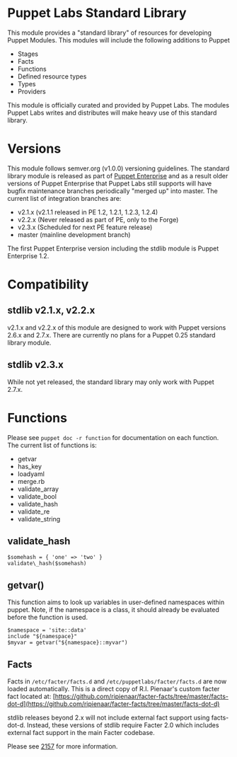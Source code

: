 # Puppet Labs Standard Library #

This module provides a "standard library" of resources for developing Puppet
Modules.  This modules will include the following additions to Puppet

 * Stages
 * Facts
 * Functions
 * Defined resource types
 * Types
 * Providers

This module is officially curated and provided by Puppet Labs.  The modules
Puppet Labs writes and distributes will make heavy use of this standard
library.

# Versions #

This module follows semver.org (v1.0.0) versioning guidelines.  The standard
library module is released as part of [Puppet
Enterprise](http://puppetlabs.com/puppet/puppet-enterprise/) and as a result
older versions of Puppet Enterprise that Puppet Labs still supports will have
bugfix maintenance branches periodically "merged up" into master.  The current
list of integration branches are:

 * v2.1.x (v2.1.1 released in PE 1.2, 1.2.1, 1.2.3, 1.2.4)
 * v2.2.x (Never released as part of PE, only to the Forge)
 * v2.3.x (Scheduled for next PE feature release)
 * master (mainline development branch)

The first Puppet Enterprise version including the stdlib module is Puppet
Enterprise 1.2.

# Compatibility #

## stdlib v2.1.x, v2.2.x ##

v2.1.x and v2.2.x of this module are designed to work with Puppet versions
2.6.x and 2.7.x.  There are currently no plans for a Puppet 0.25 standard
library module.

## stdlib v2.3.x ##

While not yet released, the standard library may only work with Puppet 2.7.x.

# Functions #

  Please see `puppet doc -r function` for documentation on each function.  The
  current list of functions is:

 * getvar
 * has\_key
 * loadyaml
 * merge.rb
 * validate\_array
 * validate\_bool
 * validate\_hash
 * validate\_re
 * validate\_string

## validate\_hash ##

    $somehash = { 'one' => 'two' }
    validate\_hash($somehash)

## getvar() ##

This function aims to look up variables in user-defined namespaces within
puppet.  Note, if the namespace is a class, it should already be evaluated
before the function is used.

    $namespace = 'site::data'
    include "${namespace}"
    $myvar = getvar("${namespace}::myvar")

## Facts ##

Facts in `/etc/facter/facts.d` and `/etc/puppetlabs/facter/facts.d` are now loaded
automatically.  This is a direct copy of R.I. Pienaar's custom facter fact
located at:
[https://github.com/ripienaar/facter-facts/tree/master/facts-dot-d](https://github.com/ripienaar/facter-facts/tree/master/facts-dot-d)

stdlib releases beyond 2.x will not include external fact support using
facts-dot-d.  Instead, these versions of stdlib require Facter 2.0 which
includes external fact support in the main Facter codebase.

Please see [2157](http://projects.puppetlabs.com/issues/2157) for more
information.

